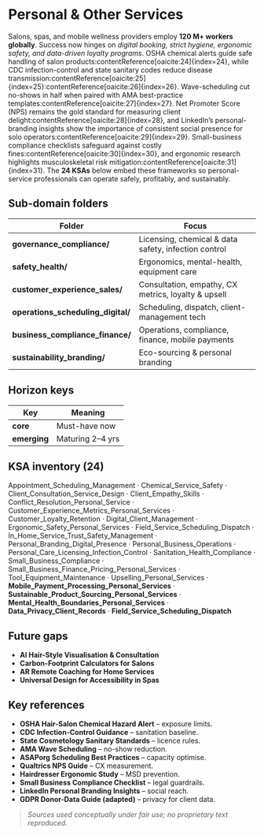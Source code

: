 Personal & Other Services
=========================

Salons, spas, and mobile wellness providers employ **120 M+ workers globally**. Success now hinges on *digital booking, strict hygiene, ergonomic safety, and data-driven loyalty programs*. OSHA chemical alerts guide safe handling of salon products:contentReference[oaicite:24]{index=24}, while CDC infection-control and state sanitary codes reduce disease transmission:contentReference[oaicite:25]{index=25}:contentReference[oaicite:26]{index=26}. Wave-scheduling cut no-shows in half when paired with AMA best-practice templates:contentReference[oaicite:27]{index=27}. Net Promoter Score (NPS) remains the gold standard for measuring client delight:contentReference[oaicite:28]{index=28}, and LinkedIn’s personal-branding insights show the importance of consistent social presence for solo operators:contentReference[oaicite:29]{index=29}. Small-business compliance checklists safeguard against costly fines:contentReference[oaicite:30]{index=30}, and ergonomic research highlights musculoskeletal risk mitigation:contentReference[oaicite:31]{index=31}. The **24 KSAs** below embed these frameworks so personal-service professionals can operate safely, profitably, and sustainably.

## Sub-domain folders

| Folder | Focus |
|--------|-------|
| **governance_compliance/** | Licensing, chemical & data safety, infection control |
| **safety_health/** | Ergonomics, mental-health, equipment care |
| **customer_experience_sales/** | Consultation, empathy, CX metrics, loyalty & upsell |
| **operations_scheduling_digital/** | Scheduling, dispatch, client-management tech |
| **business_compliance_finance/** | Operations, compliance, finance, mobile payments |
| **sustainability_branding/** | Eco-sourcing & personal branding |

## Horizon keys

| Key | Meaning |
|-----|---------|
| **core** | Must-have now |
| **emerging**  | Maturing 2–4 yrs |

## KSA inventory (24)

Appointment_Scheduling_Management · Chemical_Service_Safety · Client_Consultation_Service_Design · Client_Empathy_Skills · Conflict_Resolution_Personal_Service · Customer_Experience_Metrics_Personal_Services · Customer_Loyalty_Retention · Digital_Client_Management · Ergonomic_Safety_Personal_Services · Field_Service_Scheduling_Dispatch · In_Home_Service_Trust_Safety_Management · Personal_Branding_Digital_Presence · Personal_Business_Operations · Personal_Care_Licensing_Infection_Control · Sanitation_Health_Compliance · Small_Business_Compliance · Small_Business_Finance_Pricing_Personal_Services · Tool_Equipment_Maintenance · Upselling_Personal_Services · **Mobile_Payment_Processing_Personal_Services** · **Sustainable_Product_Sourcing_Personal_Services** · **Mental_Health_Boundaries_Personal_Services** · **Data_Privacy_Client_Records** · **Field_Service_Scheduling_Dispatch**

## Future gaps

* **AI Hair-Style Visualisation & Consultation**  
* **Carbon-Footprint Calculators for Salons**  
* **AR Remote Coaching for Home Services**  
* **Universal Design for Accessibility in Spas**

## Key references

- **OSHA Hair-Salon Chemical Hazard Alert** – exposure limits.  
- **CDC Infection-Control Guidance** – sanitation baseline.
- **State Cosmetology Sanitary Standards** – licence rules. 
- **AMA Wave Scheduling** – no-show reduction.
- **ASAPorg Scheduling Best Practices** – capacity optimise.
- **Qualtrics NPS Guide** – CX measurement.
- **Hairdresser Ergonomic Study** – MSD prevention. 
- **Small Business Compliance Checklist** – legal guardrails. 
- **LinkedIn Personal Branding Insights** – social reach.
- **GDPR Donor-Data Guide (adapted)** – privacy for client data.

> *Sources used conceptually under fair use; no proprietary text reproduced.*
